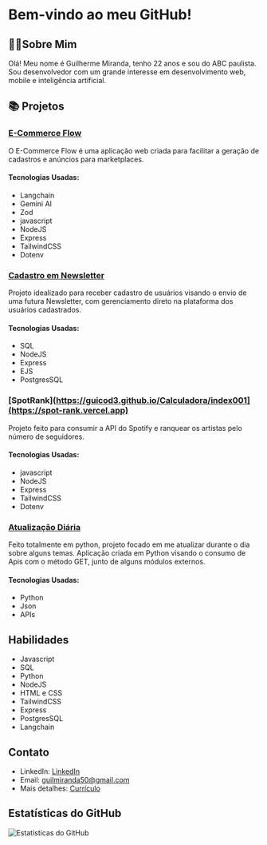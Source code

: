 # Bem-vindo ao meu GitHub!

## 🧑‍💻Sobre Mim

Olá! Meu nome é Guilherme Miranda, tenho 22 anos e sou do ABC paulista. Sou desenvolvedor com um grande interesse em desenvolvimento web, mobile e inteligência artificial.

## 📚 Projetos

### [E-Commerce Flow](ecommerceflow.vercel.app)
O E-Commerce Flow é uma aplicação web criada para facilitar a geração de cadastros e anúncios para marketplaces.
#### Tecnologias Usadas:
- Langchain
- Gemini AI
- Zod
- javascript
- NodeJS
- Express
- TailwindCSS
- Dotenv

### [Cadastro em Newsletter](https://github.com/Guicod3/Newsletter_Registration)
Projeto idealizado para receber cadastro de usuários visando o envio de uma futura Newsletter, com gerenciamento direto na plataforma dos usuários cadastrados. 
#### Tecnologias Usadas:
- SQL
- NodeJS
- Express
- EJS
- PostgresSQL

### [SpotRank](https://guicod3.github.io/Calculadora/index001](https://spot-rank.vercel.app)
Projeto feito para consumir a API do Spotify e ranquear os artistas pelo número de seguidores.
#### Tecnologias Usadas:
- javascript
- NodeJS
- Express
- TailwindCSS
- Dotenv

### [Atualização Diária](https://github.com/Guicod3/ProjetoAtualizacaoDiaria/blob/main/index.py)
Feito totalmente em python, projeto focado em me atualizar durante o dia sobre alguns temas. Aplicação criada em Python visando o consumo de Apis com o método GET, junto de alguns módulos externos.
#### Tecnologias Usadas:
- Python
- Json
- APIs

## Habilidades

- Javascript
- SQL
- Python
- NodeJS
- HTML e CSS
- TailwindCSS
- Express
- PostgresSQL
- Langchain

## Contato

- LinkedIn: [LinkedIn](https://www.linkedin.com/in/guilhermemiranda12/)
- Email: [guilmiranda50@gmail.com](mailto:guilmiranda50@gmail.com)
- Mais detalhes: [Currículo](https://docs.google.com/document/d/1fpxWLNJGqaDIFvvpcjjyvR9DPf3eRd0Cq83pkG7Z_zg/edit?usp=sharing)

## Estatísticas do GitHub

![Estatísticas do GitHub](https://github-readme-stats.vercel.app/api?username=Guicod3&show_icons=true&theme=radical)
